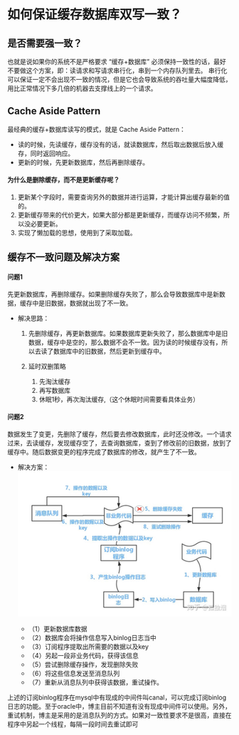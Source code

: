 # 如何保证缓存数据库双写一致？

## 是否需要强一致？
也就是说如果你的系统不是严格要求 “缓存+数据库” 必须保持一致性的话，最好不要做这个方案，即：读请求和写请求串行化，串到一个内存队列里去。
串行化可以保证一定不会出现不一致的情况，但是它也会导致系统的吞吐量大幅度降低，用比正常情况下多几倍的机器去支撑线上的一个请求。

## Cache Aside Pattern
最经典的缓存+数据库读写的模式，就是 Cache Aside Pattern：
* 读的时候，先读缓存，缓存没有的话，就读数据库，然后取出数据后放入缓存，同时返回响应。
* 更新的时候，先更新数据库，然后再删除缓存。

#### 为什么是删除缓存，而不是更新缓存呢？
1. 更新某个字段时，需要查询另外的数据并进行运算，才能计算出缓存最新的值的。
2. 更新缓存带来的代价更大，如果大部分都是更新缓存，而缓存访问不频繁，所以没必要更新。
3. 实现了懒加载的思想，使用到了采取加载。


## 缓存不一致问题及解决方案

#### 问题1
先更新数据库，再删除缓存。如果删除缓存失败了，那么会导致数据库中是新数据，缓存中是旧数据，数据就出现了不一致。

* 解决思路：
    
    1. 先删除缓存，再更新数据库。如果数据库更新失败了，那么数据库中是旧数据，缓存中是空的，那么数据不会不一致。因为读的时候缓存没有，所以去读了数据库中的旧数据，然后更新到缓存中。
    
    2. 延时双删策略
        1. 先淘汰缓存
        2. 再写数据库
        3. 休眠1秒，再次淘汰缓存,（这个休眠时间需要看具体业务）


#### 问题2
数据发生了变更，先删除了缓存，然后要去修改数据库，此时还没修改。一个请求过来，去读缓存，发现缓存空了，去查询数据库，查到了修改前的旧数据，放到了缓存中。随后数据变更的程序完成了数据库的修改，就产生了不一致。

* 解决方案：
    ![](https://github.com/binbinshan/Java-Basic-Fly/blob/master/2021-04-13/16182348542682.jpg)

    * （1）更新数据库数据
    * （2）数据库会将操作信息写入binlog日志当中
    * （3）订阅程序提取出所需要的数据以及key
    * （4）另起一段非业务代码，获得该信息
    * （5）尝试删除缓存操作，发现删除失败
    * （6）将这些信息发送至消息队列
    * （7）重新从消息队列中获得该数据，重试操作。

上述的订阅binlog程序在mysql中有现成的中间件叫canal，可以完成订阅binlog日志的功能。至于oracle中，博主目前不知道有没有现成中间件可以使用。另外，重试机制，博主是采用的是消息队列的方式。如果对一致性要求不是很高，直接在程序中另起一个线程，每隔一段时间去重试即可